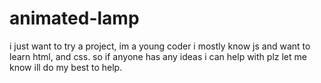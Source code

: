 # animated-lamp
i just want to try a project, im a young coder i mostly know js and want to learn html, and css. so if anyone has any ideas i can help with plz let me know ill do my best to help.
